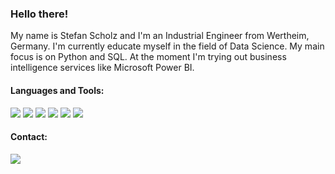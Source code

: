 ### Hello there!

My name is Stefan Scholz and I'm an Industrial Engineer from Wertheim, Germany. I'm currently educate myself in the field of Data Science. My main focus is on Python and SQL. At the moment I'm trying out business intelligence services like Microsoft Power BI.

#### Languages and Tools:

![](https://img.shields.io/badge/Python-3776AB?style=for-the-badge&logo=python&logoColor=white)
![](https://img.shields.io/badge/PyCharm-000000.svg?&style=for-the-badge&logo=PyCharm&logoColor=white)
![](https://img.shields.io/badge/SQLite-07405E?style=for-the-badge&logo=sqlite&logoColor=white)
![](https://img.shields.io/badge/MySQL-005C84?style=for-the-badge&logo=mysql&logoColor=white)
![](https://img.shields.io/badge/VBA-%2300843e.svg?style=for-the-badge&logo=microsoft-excel&logoColor=white)
![](https://img.shields.io/badge/power_bi-F2C811?style=for-the-badge&logo=powerbi&logoColor=black)

<!--
<img src="https://github-readme-stats.vercel.app/api/top-langs?username=scholzstefan&layout=compact"/>
-->

#### Contact:

[![](https://img.shields.io/badge/Xing-36a9ae?style=for-the-badge&logo=xing&logoColor=white)](https://www.xing.com/profile/Stefan_Scholz115)
